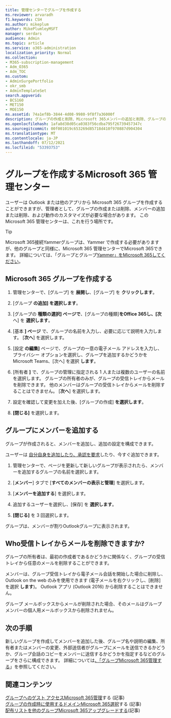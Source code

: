 ```yaml
---
title: 管理センターでグループを作成する
ms.reviewer: arvaradh
f1.keywords: CSH
ms.author: mikeplum
author: MikePlumleyMSFT
manager: serdars
audience: Admin
ms.topic: article
ms.service: o365-administration
localization_priority: Normal
ms.collection:
- M365-subscription-management
- Adm_O365
- Adm_TOC
ms.custom:
- AdminSurgePortfolio
- okr_smb
- AdminTemplateSet
search.appverid:
- BCS160
- MET150
- MOE150
ms.assetid: 74a1ef8b-3844-4d08-9980-9f8f7a36000f
description: グループの作成と削除、Microsoft 365メンバーの追加と削除、グループの動作のカスタマイズについて説明します。
ms.openlocfilehash: 1afa8d38d05ca0383f56cdba795f26739457347c
ms.sourcegitcommit: 00f001019c653269d85718d410f970887d904304
ms.translationtype: MT
ms.contentlocale: ja-JP
ms.lasthandoff: 07/12/2021
ms.locfileid: "53393753"
---
```

# <a name="create-a-group-in-the-microsoft-365-admin-center"></a>グループを作成するMicrosoft 365 管理センター
  
ユーザーは Outlook または他のアプリから Microsoft 365 グループを作成することができますが、管理者として、グループの作成または削除、メンバーの追加または削除、および動作のカスタマイズが必要な場合があります。 このMicrosoft 365 管理センターは、これを行う場所です。 

> [!TIP]
> Microsoft 365接続Yammerグループは、Yammer で作成する必要がありますが、他のグループと同様に、Microsoft 365 管理センターでMicrosoft 365できます。 詳細については、「グループとグループ[Yammer」をMicrosoft 365してください](/yammer/manage-yammer-groups/yammer-and-office-365-groups)。 

## <a name="create-a-microsoft-365-group"></a>Microsoft 365 グループを作成する

1. 管理センターで、[グループ] を **展開し**、[グループ] を **クリックします**。

2. [グループ **の追加] を選択します**。
  
3. [グループの **種類の選択] ページで**、[グループの種類]**をOffice 365し、[次** へ] を **選択します**。

4. [基本 **] ページ** で、グループの名前を入力し、必要に応じて説明を入力します。 [**次へ**] を選択します。
    
5. [設定 **の編集]** ページで、グループの一意の電子メール アドレスを入力し、プライバシー オプションを選択し、グループを追加するかどうかをMicrosoft Teams、[次へ] を選択 **します**。
    
6. [所有者 **]** で、グループの管理に指定される 1 人または複数のユーザーの名前を選択します。 グループの所有者のみが、グループの受信トレイからメールを削除できます。 他のメンバーはグループの受信トレイからメールを削除することはできません。 [**次へ**] を選択します。
    
7. 設定を確認して変更を加えた後、[グループの作成] **を選択します**。

8. **[閉じる]** を選択します。
    
## <a name="add-members-to-the-group"></a>グループにメンバーを追加する

グループが作成されると、メンバーを追加し、追加の設定を構成できます。

ユーザーは [自分自身を追加したり、承認を要求](https://support.microsoft.com/office/2e59e19c-b872-44c8-ae84-0acc4b79c45d)したり、今すぐ追加できます。

1. 管理センターで、ページを更新して新しいグループが表示されたら、メンバーを追加するグループの名前を選択します。
    
2. [**メンバー**] タブで [**すべてのメンバーの表示と管理**] を選択します。 

3. [**メンバーを追加する**] を選択します。
    
4. 追加するユーザーを選択し、[保存] を **選択します**。
    
5. **[閉じる]** を 3 回選択します。 
    
グループは、メンバーが割りOutlookグループに表示されます。

## <a name="who-can-delete-email-from-the-group-inbox"></a>Who受信トレイからメールを削除できますか?

グループの所有者は、最初の作成者であるかどうかに関係なく、グループの受信トレイから任意のメールを削除することができます。
  
メンバーは、グループ受信トレイから電子メール会話を開始した場合に削除し、Outlook on the web のみを使用できます (電子メールを右クリックし、[削除] を選択 **します**)。 Outlook アプリ (Outlook 2016) から削除することはできません。
  
グループ メールボックスからメールが削除された場合、そのメールはグループ メンバーの個人用メールボックスから削除されません。

## <a name="next-steps"></a>次の手順

新しいグループを作成してメンバーを追加した後、グループ名や説明の編集、所有者またはメンバーの変更、外部送信者がグループにメールを送信できるかどうか、グループ会話のコピーをメンバーに送信するかどうかを指定するなどのグループをさらに構成できます。 詳細については[、「グループMicrosoft 365管理する](manage-groups.md)」を参照してください。

## <a name="related-content"></a>関連コンテンツ

[グループへのゲスト アクセスMicrosoft 365管理](https://support.microsoft.com/office/bfc7a840-868f-4fd6-a390-f347bf51aff6)する (記事)\
[グループの作成時に使用するドメインMicrosoft 365選択](../../solutions/choose-domain-to-create-groups.md)する (記事)\
[配布リストを他のグループMicrosoft 365アップグレードする](../manage/upgrade-distribution-lists.md)(記事)